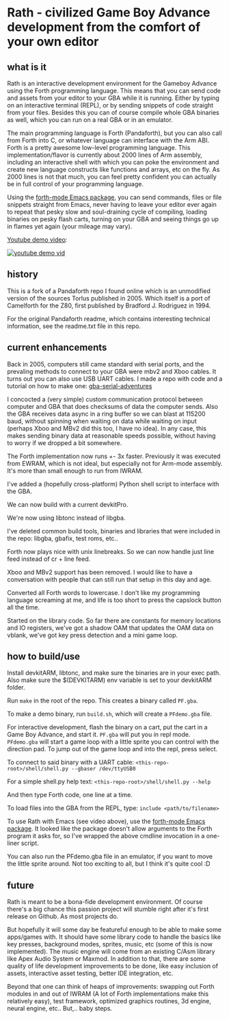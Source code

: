 # Rath - civilized Game Boy Advance development from the comfort of your own editor

## what is it

Rath is an interactive development environment for the Gameboy Advance using the Forth programming language. This
means that you can send code and assets from your editor to your GBA while it is
running. Either by typing on an interactive terminal (REPL), or by sending
snippets of code straight from your files. Besides this you can of course
compile whole GBA binaries as well, which you can run on a real GBA or in an
emulator.

The main programming language is Forth (Pandaforth), but you can also call from Forth into C,
or whatever language can interface with the Arm ABI. Forth is a pretty awesome low-level programming language. This implementation/flavor is currently about 2000 lines of Arm assembly, including an interactive shell with which you can poke the environment and create new language constructs like functions and arrays, etc on the fly. As 2000 lines is not that much, you can feel pretty confident you can actually be in full control of your programming language.

Using the [forth-mode Emacs package](https://github.com/larsbrinkhoff/forth-mode), you can send commands, files or file snippets straight from Emacs, never having to leave your editor ever again to repeat that pesky slow and soul-draining cycle of compiling, loading binaries on pesky flash carts, turning on your GBA and seeing things go up in flames yet again (your mileage may vary).

[Youtube demo video](https://www.youtube.com/watch?v=tLI-5SVOY5A):

[![youtube demo vid](https://img.youtube.com/vi/tLI-5SVOY5A/sddefault.jpg)](https://www.youtube.com/watch?v=tLI-5SVOY5A)

## history

This is a fork of a Pandaforth repo I found online which is an unmodified
version of the sources Torlus published in 2005. Which itself is a port of
Camelforth for the Z80, first published by Bradford J. Rodriguez in 1994.

For the original Pandaforth readme, which contains interesting technical
information, see the readme.txt file in this repo.

## current enhancements

Back in 2005, computers still came standard with serial ports, and the prevaling
methods to connect to your GBA were mbv2 and Xboo cables. It turns out you can
also use USB UART cables. I made a repo with code and a tutorial on how to make
one: [gba-serial-adventures](https://github.com/stuij/gba-serial-adventures)

I concocted a (very simple) custom communication protocol between computer and
GBA that does checksums of data the computer sends. Also the GBA receives data
async in a ring buffer so we can blast at 115200 baud, without spinning when
waiting on data while waiting on input (perhaps Xboo and MBv2 did this too, I
have no idea). In any case, this makes sending binary data at reasonable speeds
possible, without having to worry if we dropped a bit somewhere.

The Forth implementation now runs +- 3x faster. Previously it was executed from
EWRAM, which is not ideal, but especially not for Arm-mode assembly. It's more
than small enough to run from IWRAM.

I've added a (hopefully cross-platform) Python shell script to interface with
the GBA.

We can now build with a current devkitPro.

We're now using libtonc instead of libgba.

I've deleted common build tools, binaries and libraries that were included in
the repo: libgba, gbafix, test roms, etc..

Forth now plays nice with unix linebreaks. So we can now handle just line feed
instead of cr + line feed.

Xboo and MBv2 support has been removed. I would like to have a conversation with
people that can still run that setup in this day and age.

Converted all Forth words to lowercase. I don't like my programming language
screaming at me, and life is too short to press the capslock button all the
time.

Started on the library code. So far there are constants for memory locations and IO registers, we've got a shadow OAM that updates the OAM data on vblank, we've got key press detection and a mini game loop.

## how to build/use

Install devkitARM, libtonc, and make sure the binaries are in your exec
path. Also make sure the $(DEVKITARM) env variable is set to your devkitARM
folder.

Run `make` in the root of the repo. This creates a binary called `PF.gba`.

To make a demo binary, run `build.sh`, which will create a `PFdemo.gba` file.

For interactive development, flash the binary on a cart, put the cart in a Game Boy Advance, and start it. `PF.gba` will put you in repl mode. `PFdemo.gba` will start a game loop with a little sprite you can control with the direction pad. To jump out of the game loop and into the repl, press select.

To connect to said binary with a UART cable:
`<this-repo-root>/shell/shell.py --gbaser /dev/ttyUSB0`

For a simple shell.py help text:
`<this-repo-root>/shell/shell.py --help`

And then type Forth code, one line at a time.

To load files into the GBA from the REPL, type:
`include <path/to/filename>`

To use Rath with Emacs (see video above), use the [forth-mode Emacs
package](https://github.com/larsbrinkhoff/forth-mode). It looked like the
package doesn't allow arguments to the Forth program it asks for, so I've
wrapped the above cmdline invocation in a one-liner script.

You can also run the PFdemo.gba file in an emulator, if you want to move the little sprite around. Not too exciting to all, but I think it's quite cool :D

## future

Rath is meant to be a bona-fide development environment. Of course there's a big
chance this passion project will stumble right after it's first release on
Github. As most projects do.

But hopefully it will some day be featureful enough to be able to make some
apps/games with. It should have some library code to handle the basics like key
presses, background modes, sprites, music, etc (some of this is now implemented). The music engine will come from
an existing C/Asm library like Apex Audio System or Maxmod. In addition to that,
there are some quality of life development improvements to be done, like easy
inclusion of assets, interactive asset testing, better IDE integration, etc.

Beyond that one can think of heaps of improvements: swapping out Forth modules
in and out of IWRAM (A lot of Forth implementations make this relatively easy),
test framework, optimized graphics routines, 3d engine, neural engine, etc.. But,..
baby steps.
